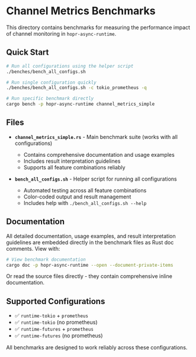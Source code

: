 # Channel Metrics Benchmarks

This directory contains benchmarks for measuring the performance impact of channel monitoring in `hopr-async-runtime`.

## Quick Start

```bash
# Run all configurations using the helper script
./benches/bench_all_configs.sh

# Run single configuration quickly  
./benches/bench_all_configs.sh -c tokio_prometheus -q

# Run specific benchmark directly
cargo bench -p hopr-async-runtime channel_metrics_simple
```

## Files

- **`channel_metrics_simple.rs`** - Main benchmark suite (works with all configurations)
  - Contains comprehensive documentation and usage examples
  - Includes result interpretation guidelines
  - Supports all feature combinations reliably

- **`bench_all_configs.sh`** - Helper script for running all configurations
  - Automated testing across all feature combinations
  - Color-coded output and result management
  - Includes help with `./bench_all_configs.sh --help`

## Documentation

All detailed documentation, usage examples, and result interpretation guidelines are embedded directly in the benchmark files as Rust doc comments. View with:

```bash
# View benchmark documentation
cargo doc -p hopr-async-runtime --open --document-private-items
```

Or read the source files directly - they contain comprehensive inline documentation.

## Supported Configurations

- ✅ `runtime-tokio` + `prometheus`
- ✅ `runtime-tokio` (no prometheus)  
- ✅ `runtime-futures` + `prometheus`
- ✅ `runtime-futures` (no prometheus)

All benchmarks are designed to work reliably across these configurations.